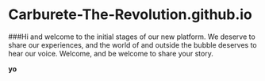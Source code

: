 # Carburete-The-Revolution.github.io
###Hi and welcome to the initial stages of our new platform. We deserve to share our experiences, and the world of and outside the bubble deserves to hear our voice. Welcome, and be welcome to share your story.

**yo**
